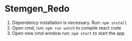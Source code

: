 # Stemgen_Redo

1. Dependency installation is necessary. Run: ```npm install``` </br>
2. Open cmd, run: ```npm run watch``` to compile react code <br/>
3. Open new cmd window run: ```npm start``` to start the app
